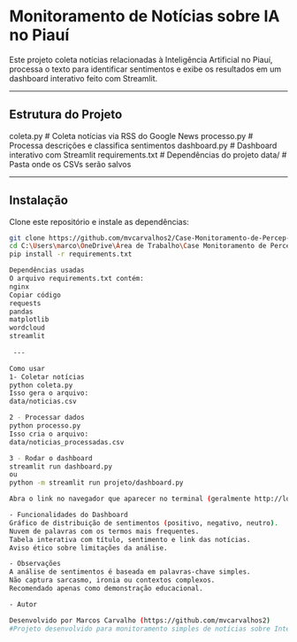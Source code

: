 # Monitoramento de Notícias sobre IA no Piauí

Este projeto coleta notícias relacionadas à Inteligência Artificial no Piauí, processa o texto para identificar sentimentos e exibe os resultados em um dashboard interativo feito com Streamlit.

---

## Estrutura do Projeto

coleta.py # Coleta notícias via RSS do Google News
processo.py # Processa descrições e classifica sentimentos
dashboard.py # Dashboard interativo com Streamlit
requirements.txt # Dependências do projeto
data/ # Pasta onde os CSVs serão salvos

---

## Instalação

Clone este repositório e instale as dependências:

```bash
git clone https://github.com/mvcarvalhos2/Case-Monitoramento-de-Percep-o-P-blica-sobre-IA-no-Piau-.git
cd C:\Users\marco\OneDrive\Área de Trabalho\Case Monitoramento de Percepção Pública sobre IA no Piauí
pip install -r requirements.txt

Dependências usadas
O arquivo requirements.txt contém:
nginx
Copiar código
requests
pandas
matplotlib
wordcloud
streamlit
 
 ---

Como usar
1- Coletar notícias
python coleta.py
Isso gera o arquivo:
data/noticias.csv

2 - Processar dados
python processo.py
Isso cria o arquivo:
data/noticias_processadas.csv

3 - Rodar o dashboard
streamlit run dashboard.py 
ou
python -m streamlit run projeto/dashboard.py 

Abra o link no navegador que aparecer no terminal (geralmente http://localhost:8501).

- Funcionalidades do Dashboard
Gráfico de distribuição de sentimentos (positivo, negativo, neutro).
Nuvem de palavras com os termos mais frequentes.
Tabela interativa com título, sentimento e link das notícias.
Aviso ético sobre limitações da análise.

- Observações
A análise de sentimentos é baseada em palavras-chave simples.
Não captura sarcasmo, ironia ou contextos complexos.
Recomendado apenas como demonstração educacional.

- Autor

Desenvolvido por Marcos Carvalho (https://github.com/mvcarvalhos2)
#Projeto desenvolvido para monitoramento simples de notícias sobre Inteligência Artificial no Piauí.
